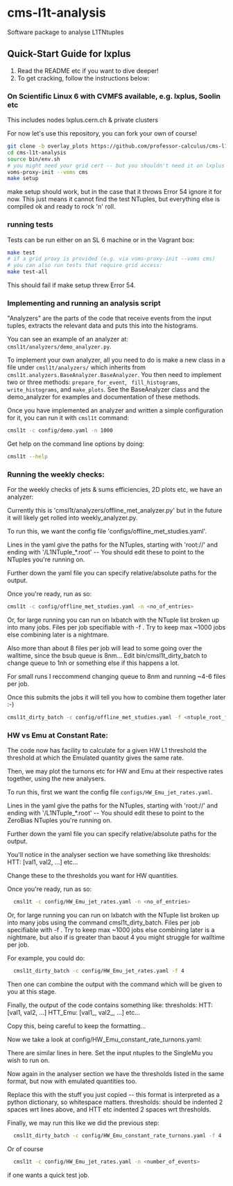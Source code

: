 # cms-l1t-analysis
Software package to analyse L1TNtuples

## Quick-Start Guide for lxplus
 1. Read the README etc if you want to dive deeper!
 2. To get cracking, follow the instructions below:

### On Scientific Linux 6 with CVMFS available, e.g. lxplus, Soolin etc
This includes nodes lxplus.cern.ch & private clusters

For now let's use this repository, you can fork your own of course!
```bash
git clone -b overlay_plots https://github.com/professor-calculus/cms-l1t-analysis.git
cd cms-l1t-analysis
source bin/env.sh
# you might need your grid cert -- but you shouldn't need it on lxplus with NTuples on EOS
voms-proxy-init --voms cms
make setup
```

make setup should work, but in the case that it throws Error 54 ignore it for now. This just means it cannot find
the test NTuples, but everything else is compiled ok and ready to rock 'n' roll.

### running tests
Tests can be run either on an SL 6 machine or in the Vagrant box:
```bash
make test
# if a grid proxy is provided (e.g. via voms-proxy-init --voms cms)
# you can also run tests that require grid access:
make test-all
```

This should fail if make setup threw Error 54.


### Implementing and running an analysis script
"Analyzers" are the parts of the code that receive events from the input tuples, extracts the relevant data and puts this into the histograms.

You can see an example of an analyzer at: `cmsl1t/analyzers/demo_analyzer.py`.
  
To implement your own analyzer, all you need to do is make a new class in a file under `cmsl1t/analyzers/` which inherits from `cmsl1t.analyzers.BaseAnalyzer.BaseAnalyzer`.  You then need to implement two or three methods: `prepare_for_event`, ` fill_histograms`, `write_histograms`, and `make_plots`.  See the BaseAnalyzer class and the demo_analyzer for examples and documentation of these methods.

Once you have implemented an analyzer and written a simple configuration for it, you can run it with `cmsl1t` command:
```bash
cmsl1t -c config/demo.yaml -n 1000
```

Get help on the command line options by doing:
```bash
cmsl1t --help
```

### Running the weekly checks:

For the weekly checks of jets & sums efficiencies, 2D plots etc, we have an analyzer:

Currently this is 'cmsl1t/analyzers/offline_met_analyzer.py' but in the future it will likely get rolled into weekly_analyzer.py.

To run this, we want the config file 'configs/offline_met_studies.yaml'.

Lines in the yaml give the paths for the NTuples, starting with 'root://' and ending with '/L1NTuple_*.root' -- You should edit these to point to the NTuples you're running on.

Further down the yaml file you can specify relative/absolute paths for the output.

Once you're ready, run as so:

```bash
cmsl1t -c config/offline_met_studies.yaml -n <no_of_entries>
```

Or, for large running you can run on lxbatch with the NTuple list broken up into many jobs. Files per job specifiable with -f <number>. Try to keep max ~1000 jobs else combining later is a nightmare.

Also more than about 8 files per job will lead to some going over the walltime, since the bsub queue is 8nm... Edit bin/cmsl1t_dirty_batch to change 
queue to 1nh or something 
else if this happens a lot.

For small runs I reccommend changing queue to 8nm and running ~4-6 files per job.

Once this submits the jobs it will tell you how to combine them together later :-)

```bash
cmsl1t_dirty_batch -c config/offline_met_studies.yaml -f <ntuple_root_files_per_job>
```


### HW vs Emu at Constant Rate:

The code now has facility to calculate for a given HW L1 threshold the threshold at which the Emulated quantity gives the same rate.

Then, we may plot the turnons etc for HW and Emu at their respective rates together, using the new analysers.

To run this, first we want the config file `configs/HW_Emu_jet_rates.yaml`.

Lines in the yaml give the paths for the NTuples, starting with 'root://' and ending with '/L1NTuple_*.root' -- You should edit these to point to the ZeroBias NTuples you're running on.

Further down the yaml file you can specify relative/absolute paths for the output.

You'll notice in the analyser section we have something like
thresholds:
  HTT: [val1, val2, ...]
  etc...

Change these to the thresholds you want for HW quantities.

Once you're ready, run as so:

```bash
  cmsl1t -c config/HW_Emu_jet_rates.yaml -n <no_of_entries>
```

Or, for large running you can run on lxbatch with the NTuple list broken up into many jobs using the command cmsl1t_dirty_batch. Files per job specifiable with -f <number>.
Try to keep max ~1000 jobs else combining later is a nightmare, but also if <number> is greater than baout 4 you might struggle for walltime per job.

For example, you could do:

```bash
  cmsl1t_dirty_batch -c config/HW_Emu_jet_rates.yaml -f 4
```

Then one can combine the output with the command which will be given to you at this stage.

Finally, the output of the code contains something like:
thresholds:
  HTT: [val1, val2, ...]
  HTT_Emu: [val1_, val2_, ...]
  etc...

Copy this, being careful to keep the formatting...

Now we take a look at config/HW_Emu_constant_rate_turnons.yaml:

There are similar lines in here. Set the input ntuples to the SingleMu you wish to run on.

Now again in the analyser section we have the thresholds listed in the same format, but now with emulated quantities too.

Replace this with the stuff you just copied -- this format is interpreted as a python dictionary, so whitespace matters. thresholds: should be indented 2 spaces wrt lines above,
and HTT etc indented 2 spaces wrt thresholds.

Finally, we may run this like we did the previous step:

```bash
  cmsl1t_dirty_batch -c config/HW_Emu_constant_rate_turnons.yaml -f 4
```
Or of course

```bash
  cmsl1t -c config/HW_Emu_jet_rates.yaml -n <number_of_events>
```

if one wants a quick test job.

